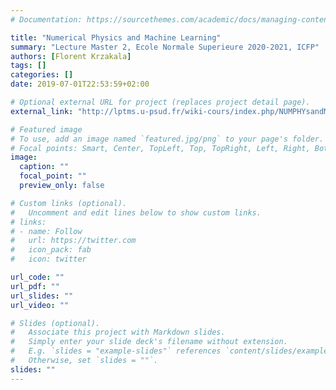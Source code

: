 ```yaml
---
# Documentation: https://sourcethemes.com/academic/docs/managing-content/

title: "Numerical Physics and Machine Learning"
summary: "Lecture Master 2, Ecole Normale Superieure 2020-2021, ICFP"
authors: [Florent Krzakala]
tags: []
categories: []
date: 2019-07-01T22:53:59+02:00

# Optional external URL for project (replaces project detail page).
external_link: "http://lptms.u-psud.fr/wiki-cours/index.php/NUMPHYsandML"

# Featured image
# To use, add an image named `featured.jpg/png` to your page's folder.
# Focal points: Smart, Center, TopLeft, Top, TopRight, Left, Right, BottomLeft, Bottom, BottomRight.
image:
  caption: ""
  focal_point: ""
  preview_only: false

# Custom links (optional).
#   Uncomment and edit lines below to show custom links.
# links:
# - name: Follow
#   url: https://twitter.com
#   icon_pack: fab
#   icon: twitter

url_code: ""
url_pdf: ""
url_slides: ""
url_video: ""

# Slides (optional).
#   Associate this project with Markdown slides.
#   Simply enter your slide deck's filename without extension.
#   E.g. `slides = "example-slides"` references `content/slides/example-slides.md`.
#   Otherwise, set `slides = ""`.
slides: ""
---
```

